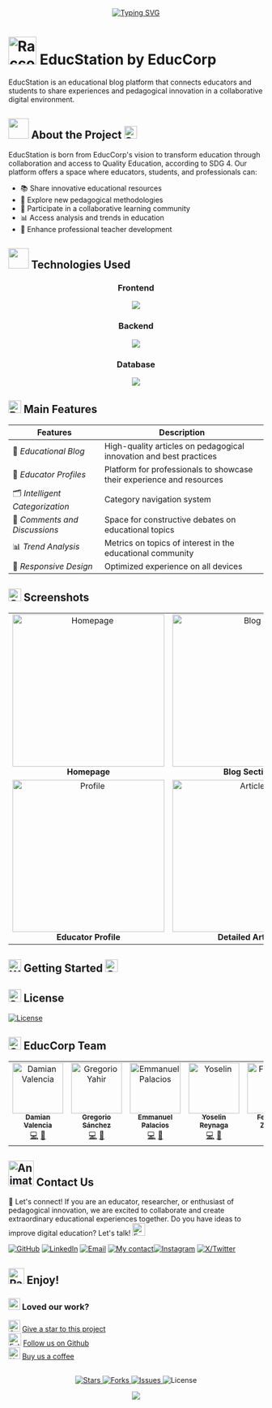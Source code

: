 <div align="center">
<a href="https://git.io/typing-svg"><img src="https://readme-typing-svg.herokuapp.com?font=Source+Code+Pro&weight=700&duration=2000&pause=1000&color=d2b99a&width=435&lines=%F0%9F%8E%93+Educational+Blog+Platform+%F0%9F%93%9A;%F0%9F%8C%B1+Pedagogical+Innovation+%F0%9F%92%A1;%F0%9F%91%A8%E2%80%8D%F0%9F%8F%AB+Educators+Community+%F0%9F%91%A9%E2%80%8D%F0%9F%8F%AB;%F0%9F%92%BB+Digital+Educational+Resources+%F0%9F%93%B1;%F0%9F%93%88+Teacher+Professional+Development+%F0%9F%8E%AF" alt="Typing SVG" /></a>
</div>

# <img src="https://raw.githubusercontent.com/Tarikul-Islam-Anik/Animated-Fluent-Emojis/master/Emojis/Animals/Raccoon.png" alt="Raccoon" width="55" height="55" /> EducStation by EducCorp


EducStation is an educational blog platform that connects educators and students to share experiences and pedagogical innovation in a collaborative digital environment.

##

## <img src="https://media.giphy.com/media/VgCDAzcKvsR6OM0uWg/giphy.gif" width="40"> About the Project <img src="https://raw.githubusercontent.com/Tarikul-Islam-Anik/Animated-Fluent-Emojis/master/Emojis/Objects/Scroll.png" alt="Scroll" width="25" height="25" />


EducStation is born from EducCorp's vision to transform education through collaboration and access to Quality Education, according to SDG 4. Our platform offers a space where educators, students, and professionals can:

- 📚 Share innovative educational resources
- 🧠 Explore new pedagogical methodologies
- 🌱 Participate in a collaborative learning community
- 📊 Access analysis and trends in education
- 🚀 Enhance professional teacher development

##

## <p align="left"><img src="https://media.giphy.com/media/trN83pDD8yRDHBGfl3/giphy.gif" width="40" /> Technologies Used</p> 


### <p align="center">Frontend</p>
<p align="center">
  <a href="">
    <img src="https://skillicons.dev/icons?i=react,html,css,js" />
  </a>
</p>


### <p align="center">Backend</p>
<p align="center">
  <a href="">
    <img src="https://skillicons.dev/icons?i=js,express,nodejs" />
  </a>
</p>

### <p align="center">Database</p>
<p align="center">
  <a href="">
    <img src="https://skillicons.dev/icons?i=mysql" />
  </a>
</p>



## <img src="https://raw.githubusercontent.com/Tarikul-Islam-Anik/Animated-Fluent-Emojis/master/Emojis/Symbols/Bubbles.png" alt="Bubbles" width="25" height="25" /> Main Features

|  Features  | Description |
| --- | --- |
| 📝 *Educational Blog* | High-quality articles on pedagogical innovation and best practices |
| 👥 *Educator Profiles* | Platform for professionals to showcase their experience and resources |
| 🗂 *Intelligent Categorization* | Category navigation system |
| 💬 *Comments and Discussions* | Space for constructive debates on educational topics |
| 📊 *Trend Analysis* | Metrics on topics of interest in the educational community |
| 📱 *Responsive Design* | Optimized experience on all devices |

##

## <img src="https://raw.githubusercontent.com/Tarikul-Islam-Anik/Animated-Fluent-Emojis/master/Emojis/Objects/Camera%20with%20Flash.png" alt="Camera with Flash" width="25" height="25" /> Screenshots

<table>
  <tr>
    <td align="center"><img src="https://github.com/user-attachments/assets/abbd2d4b-1da8-4537-b14f-bda9560f8280" alt="Homepage" width="300"/><br /><b>Homepage</b></td>
    <td align="center"><img src="https://github.com/user-attachments/assets/43be7191-b08d-4ee0-9b88-7e2f5c7e93fb" alt="Blog" width="300"/><br /><b>Blog Section</b></td>
  </tr>
  <tr>
    <td align="center"><img src="https://github.com/user-attachments/assets/b4f28b72-d6b7-49a7-af9d-6915402b6943" alt="Profile" width="300"/><br /><b>Educator Profile</b></td>
    <td align="center"><img src="https://github.com/user-attachments/assets/72f6d2e1-931c-40fb-a6dc-b9a29f187d53" alt="Article" width="300"/><br /><b>Detailed Article</b></td>
  </tr>
</table>



## <img src="https://raw.githubusercontent.com/Tarikul-Islam-Anik/Animated-Fluent-Emojis/master/Emojis/Objects/Window.png" alt="Window" width="25" height="25" /> Getting Started  <img src="https://raw.githubusercontent.com/Tarikul-Islam-Anik/Animated-Fluent-Emojis/master/Emojis/Objects/Old%20Key.png" alt="Old Key" width="25" height="25" />




## <img src="https://raw.githubusercontent.com/Tarikul-Islam-Anik/Animated-Fluent-Emojis/master/Emojis/Objects/Shield.png" alt="Shield" width="25" height="25" /> License
  [![License](https://img.shields.io/github/license/Educcorp/EducStation?style=plastic&logo=license&color=0b4444&labelColor=91a8a4)](https://github.com/Educcorp/EducStation/blob/main/LICENSE)

##

## <img src="https://raw.githubusercontent.com/Tarikul-Islam-Anik/Animated-Fluent-Emojis/master/Emojis/Smilies/Grinning%20Cat%20with%20Smiling%20Eyes.png" alt="Grinning Cat with Smiling Eyes" width="25" height="25" />  EducCorp Team 
<table>
  <tr>
    <td align="center">
      <a href="https://github.com/Dami-Val">
        <img src="https://github.com/Dami-Val.png" width="100px;" alt="Damian Valencia"/>
        <br />
        <sub><b>Damian Valencia</b></sub>
      </a>
      <br />
      <a href="#" title="Code">💻</a>
      <a href="#" title="Design">🎨</a>
    </td>
    <td align="center">
      <a href="https://github.com/Gregorio-Yahir">
        <img src="https://www.educstation.com/assets/images/faces/Grego.png" width="100px;" alt="Gregorio Yahir"/>
        <br />
        <sub><b>Gregorio Sánchez</b></sub>
      </a>
      <br />
      <a href="#" title="Code">💻</a>
      <a href="#" title="Design">🎨</a>
    </td>
    <td align="center">
      <a href="https://github.com/Emma-Pal">
        <img src="https://www.educstation.com/assets/images/faces/Emma.png" width="100px;" alt="Emmanuel Palacios"/>
        <br />
        <sub><b>Emmanuel Palacios</b></sub>
      </a>
      <br />
      <a href="#" title="Code">💻</a>
      <a href="#" title="Design">🎨</a>
    </td>
    <td align="center">
      <a href="https://github.com/YoselinRs">
        <img src="https://github.com/YoselinRs.png" width="100px;" alt="Yoselin"/>
        <br />
        <sub><b>Yoselin Reynaga </b></sub>
      </a>
      <br />
      <a href="#" title="Code">💻</a>
      <a href="#" title="Design">🎨</a>
    </td>
    <td align="center">
      <a href="https://github.com/Fer463-web">
        <img src="https://www.educstation.com/assets/images/faces/fer.png" width="100px;" alt="Fernanda"/>
        <br />
        <sub><b>Fernanda Zepeda </b></sub>
      </a>
      <br />
      <a href="#" title="Code">💻</a>
      <a href="#" title="Design">🎨</a>
    </td>
    <td align="center">
      <a href="https://github.com/pjusto930">
        <img src="https://www.educstation.com/assets/images/faces/Priscila.png" width="100px;" alt="Priscila Justo"/>
        <br />
        <sub><b>Priscila Justo</b></sub>
      </a>
      <br />
      <a href="#" title="Code">💻</a>
      <a href="#" title="Design">🎨</a>
    </td>
    <!-- Add more team members as needed -->
  </tr>
</table>

##

## <img src="public/assets/images/Animation - 1739245728068.gif" alt="Animation GIF" style="width: 50px;">  Contact Us
📢 Let's connect! If you are an educator, researcher, or enthusiast of pedagogical innovation, we are excited to collaborate and create extraordinary educational experiences together. Do you have ideas to improve digital education? Let's talk! <img src="https://raw.githubusercontent.com/Tarikul-Islam-Anik/Animated-Fluent-Emojis/master/Emojis/Objects/E-Mail.png" alt="E-Mail" width="25" height="25" />
<p align="center">
  
[![GitHub](https://img.shields.io/badge/-GitHub-010409?style=plastic&logo=github&logoColor=white)](https://github.com/Dami-Val)  [![LinkedIn](https://img.shields.io/badge/-LinkedIn-0a66c2?style=plastic&logo=in&logoColor=white)](https://linkedin.com/in/damian-valencia)  [![Email](https://img.shields.io/badge/-Email-c4211f?style=plastic&logo=gmail&logoColor=white)](mailto:damival.32@gmail.com)  [![My contact](https://img.shields.io/badge/-WhatsApp-36be49?style=plastic&logo=whatsapp&logoColor=white)](https://wa.me/523141741239)[![Instagram](https://img.shields.io/badge/-Instagram-e52765?style=plastic&logo=instagram&logoColor=white)](https://www.instagram.com/damival_/)  [![X/Twitter](https://img.shields.io/badge/-000000?style=plastic&logo=x&logoColor=white)](https://x.com/damival_)  

##


## <img class=" lazyloaded" src="https://github.com/Tarikul-Islam-Anik/Microsoft-Teams-Animated-Emojis/blob/master/Emojis/Activities/Party%20Popper.png?raw=true" alt="Party Popper" title="Party Popper" width="31" height="31"> Enjoy! 

### <img src="https://raw.githubusercontent.com/Tarikul-Islam-Anik/Microsoft-Teams-Animated-Emojis/master/Emojis/Smilies/Green%20Heart.png" alt="Green Heart" width="23" height="23" /> Loved our work?

<img src="https://raw.githubusercontent.com/Tarikul-Islam-Anik/Microsoft-Teams-Animated-Emojis/master/Emojis/Travel%20and%20places/Star.png" alt="Star" width="23" height="23" /> [Give a star to this project](https://github.com/Educcorp/EducStation)<br/>
<img src="https://raw.githubusercontent.com/Tarikul-Islam-Anik/Microsoft-Teams-Animated-Emojis/master/Emojis/Hand%20gestures/Folded%20Hands%20Light%20Skin%20Tone.png" alt="Folded Hands Light Skin Tone" width="25" height="25" /> [Follow us on Github](https://github.com/Educcorp)<br/>
<img src="https://raw.githubusercontent.com/Tarikul-Islam-Anik/Microsoft-Teams-Animated-Emojis/master/Emojis/Food/Hot%20Beverage.png" alt="Hot Beverage" width="23" height="23" /> [Buy us a coffee](https://ko-fi.com/oxyzen) 


##

<p align="center">
  <a href="https://github.com/Educcorp/EducStation/stargazers">
    <img src="https://img.shields.io/github/stars/Educcorp/EducStation?style=plastic&logo=star&color=0b4444&labelColor=91a8a4" alt="Stars" />
  </a>
  <a href="https://github.com/Educcorp/EducStation/network/members">
    <img src="https://img.shields.io/github/forks/Educcorp/EducStation?style=plastic&logo=fork&color=0b4444&labelColor=91a8a4" alt="Forks" />
  </a>
  <a href="https://github.com/Educcorp/EducStation/issues">
    <img src="https://img.shields.io/github/issues/Educcorp/EducStation?style=plastic&logo=issue&color=0b4444&labelColor=91a8a4" alt="Issues" />
  </a>
  <img src="https://img.shields.io/github/license/Educcorp/EducStation?style=plastic&logo=license&color=0b4444&labelColor=91a8a4" alt="License" />
</p>


</p>

<div align="center">
  <img src="https://capsule-render.vercel.app/api?type=waving&color=91a8a4&height=120&section=footer&text=EducStation&fontSize=30&fontColor=0b4444" />
</div>

